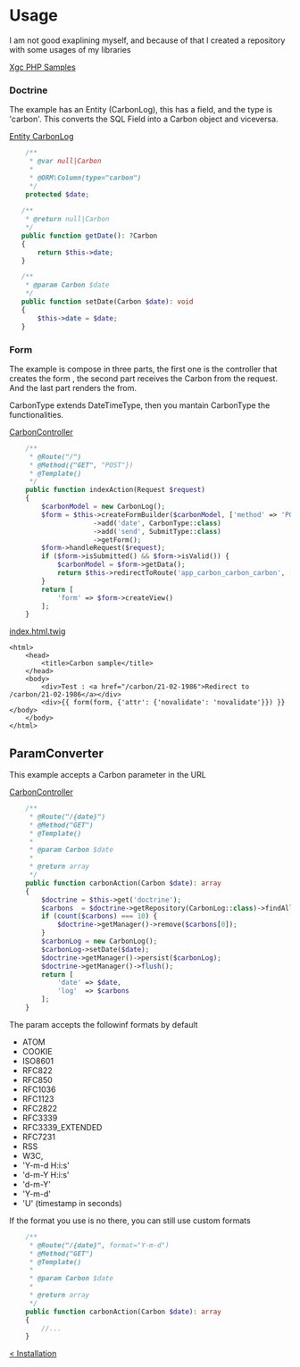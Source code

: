 # Usage

I am not good exaplining myself, and because of that I created a repository with 
some usages of my libraries

[Xgc PHP Samples](https://github.com/xgc1986/xgc-php-samples)

### Doctrine

The example has an Entity (CarbonLog), this has a field, and the type is 'carbon'.
This converts the SQL Field into a Carbon object and viceversa.

[Entity CarbonLog](https://github.com/xgc1986/xgc-php-samples/blob/master/src/AppBundle/Entity/CarbonLog.php)

```php
    /**
     * @var null|Carbon
     *
     * @ORM\Column(type="carbon")
     */
    protected $date;
    
   /**
    * @return null|Carbon
    */
   public function getDate(): ?Carbon
   {
       return $this->date;
   }

   /**
    * @param Carbon $date
    */
   public function setDate(Carbon $date): void
   {
       $this->date = $date;
   }
```

### Form

The example is compose in three parts, the first one is the controller that creates the form
, the second part receives the Carbon from the request. And the last part renders the from.

CarbonType extends DateTimeType, then you mantain CarbonType the functionalities. 

[CarbonController](https://github.com/xgc1986/xgc-php-samples/blob/master/src/AppBundle/Controller/Carbon/CarbonController.php)
```php
    /**
     * @Route("/")
     * @Method({"GET", "POST"})
     * @Template()
     */
    public function indexAction(Request $request)
    {
        $carbonModel = new CarbonLog();
        $form = $this->createFormBuilder($carbonModel, ['method' => 'POST'])
                     ->add('date', CarbonType::class)
                     ->add('send', SubmitType::class)
                     ->getForm();
        $form->handleRequest($request);
        if ($form->isSubmitted() && $form->isValid()) {
            $carbonModel = $form->getData();
            return $this->redirectToRoute('app_carbon_carbon_carbon', ['date' => $carbonModel->getDate()]);
        }
        return [
            'form' => $form->createView()
        ];
    }
```

[index.html.twig](https://github.com/xgc1986/xgc-php-samples/blob/master/src/AppBundle/Resources/views/Carbon/Carbon/index.html.twig)
```twig
<html>
    <head>
        <title>Carbon sample</title>
    </head>
    <body>
        <div>Test : <a href="/carbon/21-02-1986">Redirect to /carbon/21-02-1986</a></div>
        <div>{{ form(form, {'attr': {'novalidate': 'novalidate'}}) }}</body>
    </body>
</html>
```

## ParamConverter

This example accepts a Carbon parameter in the URL

[CarbonController](https://github.com/xgc1986/xgc-php-samples/blob/master/src/AppBundle/Controller/Carbon/CarbonController.php)
```php
    /**
     * @Route("/{date}")
     * @Method("GET")
     * @Template()
     *
     * @param Carbon $date
     *
     * @return array
     */
    public function carbonAction(Carbon $date): array
    {
        $doctrine = $this->get('doctrine');
        $carbons  = $doctrine->getRepository(CarbonLog::class)->findAll();
        if (count($carbons) === 10) {
            $doctrine->getManager()->remove($carbons[0]);
        }
        $carbonLog = new CarbonLog();
        $carbonLog->setDate($date);
        $doctrine->getManager()->persist($carbonLog);
        $doctrine->getManager()->flush();
        return [
            'date' => $date,
            'log'  => $carbons
        ];
    }
```

The param accepts the followinf formats by default
* ATOM
* COOKIE
* ISO8601
* RFC822
* RFC850
* RFC1036
* RFC1123
* RFC2822
* RFC3339
* RFC3339_EXTENDED
* RFC7231
* RSS
* W3C, 
* 'Y-m-d H:i:s'
* 'd-m-Y H:i:s'
* 'd-m-Y'
* 'Y-m-d'
* 'U' (timestamp in seconds)

If the format you use is no there, you can still use custom formats
```php
    /**
     * @Route("/{date}", format="Y-m-d")
     * @Method("GET")
     * @Template()
     *
     * @param Carbon $date
     *
     * @return array
     */
    public function carbonAction(Carbon $date): array
    {
        //...
    }
```

[< Installation](./usage.md)
